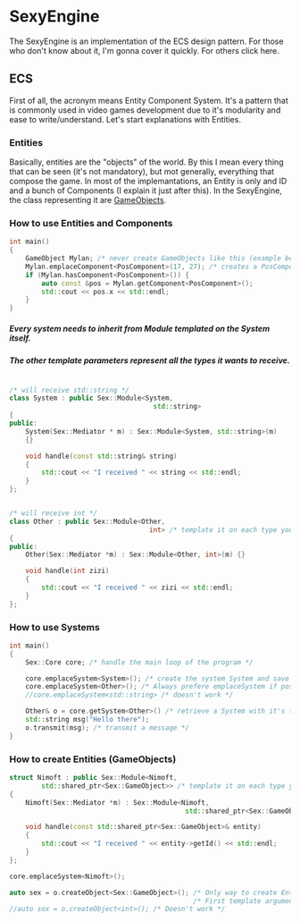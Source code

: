 # SexyEngine

The SexyEngine is an implementation of the ECS design pattern. For those who don't know about it, I'm gonna cover it quickly. For others click here.

## ECS
First of all, the acronym means Entity Component System. It's a pattern that is commonly used in video games development due to it's modularity and ease to write/understand.
Let's start explanations with Entities.

### Entities

Basically, entities are the "objects" of the world. By this I mean every thing that can be seen (it's not mandatory), but mot generally, everything that compose
the game. In most of the implemantations, an Entity is only and ID and a bunch of Components (I explain it just after this). In the SexyEngine, the class representing it are [GameObjects](include/ecs/GAMEOBJECT.md).

### How to use Entities and Components

```cpp
int main()
{
    GameObject Mylan; /* never create GameObjects like this (example below) */
    Mylan.emplaceComponent<PosComponent>(17, 27); /* creates a PosComponent with 17, 27 as parameters */
    if (Mylan.hasComponent<PosComponent>()) {
        auto const &pos = Mylan.getComponent<PosComponent>();
        std::cout << pos.x << std::endl;
    }
}
```

##### Every system needs to inherit from Module templated on the System itself.
##### The other template parameters represent all the types it wants to receive.

```cpp

/* will receive std::string */
class System : public Sex::Module<System,
                                    std::string>
{
public:
    System(Sex::Mediator * m) : Sex::Module<System, std::string>(m)
    {}

    void handle(const std::string& string)
    {
        std::cout << "I received " << string << std::endl;
    }
};


/* will receive int */
class Other : public Sex::Module<Other,
                                   int> /* template it on each type you want to receive */
{
public:
    Other(Sex::Mediator *m) : Sex::Module<Other, int>(m) {}

    void handle(int zizi)
    {
        std::cout << "I received " << zizi << std::endl;
    }
};

```
### How to use Systems

```cpp
int main()
{
    Sex::Core core; /* handle the main loop of the program */

    core.emplaceSystem<System>(); /* create the system System and save it */
    core.emplaceSystem<Other>(); /* Always prefere emplaceSystem if possible */
    //core.emplaceSystem<std::string> /* doesn't work */

    Other& o = core.getSystem<Other>() /* retrieve a System with it's type */;
    std::string msg("Hello there");
    o.transmit(msg); /* transmit a message */
}
```

### How to create Entities (GameObjects)

```cpp
struct Nimoft : public Sex::Module<Nimoft,
        std::shared_ptr<Sex::GameObject>> /* template it on each type you want to receive */
{
    Nimoft(Sex::Mediator *m) : Sex::Module<Nimoft,
                                            std::shared_ptr<Sex::GameObject>>(m) {}

    void handle(const std::shared_ptr<Sex::GameObject>& entity)
    {
        std::cout << "I received " << entity->getId() << std::endl;
    }
};

core.emplaceSystem<Nimoft>();

auto sex = o.createObject<Sex::GameObject>(); /* Only way to create Entities */
                                              /* First template argument is it's type, and others it's constructor's arguments */
//auto sox = o.createObject<int>(); /* Doesn't work */

```